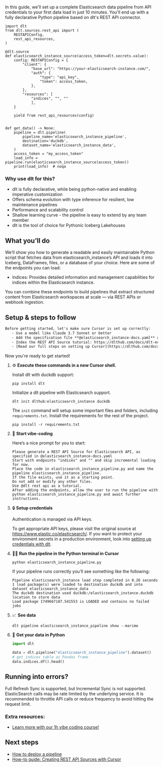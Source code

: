 In this guide, we'll set up a complete Elasticsearch data pipeline from API credentials to your first data load in just 10 minutes. You'll end up with a fully declarative Python pipeline based on dlt's REST API connector.

```python-outcome
import dlt
from dlt.sources.rest_api import (
    RESTAPIConfig,
    rest_api_resources,
)

@dlt.source
def elasticsearch_instance_source(access_token=dlt.secrets.value):
    config: RESTAPIConfig = {
        "client": {
            "base_url": "https://your-elasticsearch-instance.com/",
            "auth": {
                "type": "api_key",
                "token": access_token,
            },
        },
        "resources": [
            "indices", "", ""
            ],
    }

    yield from rest_api_resources(config)


def get_data() -> None:
    pipeline = dlt.pipeline(
        pipeline_name='elasticsearch_instance_pipeline',
        destination='duckdb',
        dataset_name='elasticsearch_instance_data', 
    )
    access_token = "my_access_token"
    load_info = pipeline.run(elasticsearch_instance_source(access_token))
    print(load_info)  # noqa
```

### Why use dlt for this?

- dlt is fully declarative, while being python-native and enabling imperative customization
- Offers schema evolution with type inference for resilient, low maintenance pipelines
- Performance and scalability control
- Shallow learning curve - the pipeline is easy to extend by any team member
- dlt is the tool of choice for Pythonic Iceberg Lakehouses

## What you’ll do

We’ll show you how to generate a readable and easily maintainable Python script that fetches data from elasticsearch_instance’s API and loads it into Iceberg, DataFrames, files, or a database of your choice. Here are some of the endpoints you can load:

- Indices: Provides detailed information and management capabilities for indices within the Elasticsearch instance.

You can combine these endpoints to build pipelines that extract structured content from Elasticsearch workspaces at scale — via REST APIs or webhook ingestion.

## Setup & steps to follow

```default
Before getting started, let's make sure Cursor is set up correctly:
   - Use a model like Claude 3.7 Sonnet or better
   - Add the specification file **@elasticsearch_instance-docs.yaml** as context
   - Index the REST API Source tutorial: https://dlthub.com/docs/dlt-ecosystem/verified-sources/rest_api/ and add it to context as **@dlt rest api**
   - [Read our full steps on setting up Cursor](https://dlthub.com/docs/dlt-ecosystem/llm-tooling/cursor-restapi#23-configuring-cursor-with-documentation)
```

Now you're ready to get started! 

1. ⚙️ **Execute these commands in a new Cursor shell.**
    
    Install dlt with duckdb support:
    ```shell
    pip install dlt
    ```

    Initialize a dlt pipeline with Elasticsearch support.
    ```shell
    dlt init dlthub:elasticsearch_instance duckdb
    ```

    The `init` command will setup some important files and folders, including `requirements.txt`. Install the requirements for the rest of the project.
    ```shell
    pip install -r requirements.txt
    ```
    
2. 🤠 **Start vibe-coding**
    
    Here’s a nice prompt for you to start: 
    
    ```prompt
    Please generate a REST API Source for Elasticsearch API, as specified in @elasticsearch_instance-docs.yaml 
    Start with endpoints "indices" and "" and skip incremental loading for now. 
    Place the code in elasticsearch_instance_pipeline.py and name the pipeline elasticsearch_instance_pipeline. 
    If the file exists, use it as a starting point. 
    Do not add or modify any other files. 
    Use @dlt rest api as a tutorial. 
    After adding the endpoints, allow the user to run the pipeline with python elasticsearch_instance_pipeline.py and await further instructions.
    ```

    
3. 🔒 **Setup credentials** 
    
    Authentication is managed via API keys.
    
    To get appropriate API keys, please visit the original source at https://www.elastic.co/elasticsearch/.
    If you want to protect your environment secrets in a production environment, look into [setting up credentials with dlt](https://dlthub.com/docs/walkthroughs/add_credentials).
    
4. 🏃‍♀️ **Run the pipeline in the Python terminal in Cursor**
    
    ```shell
    python elasticsearch_instance_pipeline.py
    ```
    
    If your pipeline runs correctly you’ll see something like the following:
    
    ```shell
    Pipeline elasticsearch_instance load step completed in 0.26 seconds
    1 load package(s) were loaded to destination duckdb and into dataset elasticsearch_instance_data
    The duckdb destination used duckdb:/elasticsearch_instance.duckdb location to store data
    Load package 1749667187.541553 is LOADED and contains no failed jobs
    ```
    
5. 📈 **See data**
    
    ```shell
    dlt pipeline elasticsearch_instance_pipeline show --marimo
    ```
    
6. 🐍 **Get your data in Python**
    
    ```python
    import dlt

   data = dlt.pipeline("elasticsearch_instance_pipeline").dataset()
   # get indices table as Pandas frame
   data.indices.df().head()
    ```

## Running into errors?

Full Refresh Sync is supported, but Incremental Sync is not supported. ElasticSearch calls may be rate limited by the underlying service. It is recommended to throttle API calls or reduce frequency to avoid hitting the request limit.

### Extra resources:

- [Learn more with our 1h vibe coding course!](https://www.youtube.com/watch?v=GGid70rnJuM)

## Next steps

- [How to deploy a pipeline](https://dlthub.com/docs/walkthroughs/deploy-a-pipeline)
- [How-to guide: Creating REST API Sources with Cursor](https://dlthub.com/docs/dlt-ecosystem/llm-tooling/cursor-restapi)